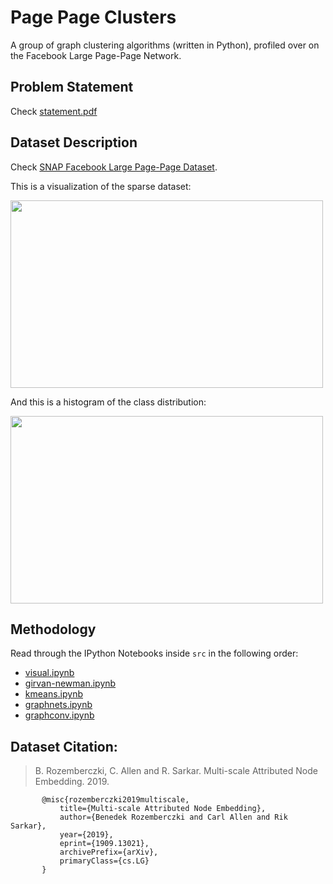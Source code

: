 # Page Page Clusters
A group of graph clustering algorithms (written in Python), profiled over on the Facebook Large Page-Page Network.

## Problem Statement
Check [statement.pdf](https://github.com/7vik/page-page-clusters/blob/master/statement.pdf)

## Dataset Description
Check [SNAP Facebook Large Page-Page Dataset](https://snap.stanford.edu/data/facebook-large-page-page-network.html).

This is a visualization of the sparse dataset:

<img src="https://github.com/7vik/page-page-clusters/blob/master/img/visual.png" width="500" height="300">

And this is a histogram of the class distribution:

<img src="https://github.com/7vik/page-page-clusters/blob/master/img/class-distribution.png" width="500" height="300">

## Methodology
Read through the IPython Notebooks inside `src` in the following order:
- [visual.ipynb](https://github.com/7vik/page-page-clusters/blob/master/src/visual.ipynb)
- [girvan-newman.ipynb](https://github.com/7vik/page-page-clusters/blob/master/src/girvan-newman.ipynb)
- [kmeans.ipynb](https://github.com/7vik/page-page-clusters/blob/master/src/kmeans.ipynb)
- [graphnets.ipynb](https://github.com/7vik/page-page-clusters/blob/master/src/graphnets.ipynb)
- [graphconv.ipynb](https://github.com/7vik/page-page-clusters/blob/master/src/graphconv.ipynb)


## Dataset Citation:
> B. Rozemberczki, C. Allen and R. Sarkar. Multi-scale Attributed Node Embedding. 2019.
 ```
        @misc{rozemberczki2019multiscale,
            title={Multi-scale Attributed Node Embedding},
            author={Benedek Rozemberczki and Carl Allen and Rik Sarkar},
            year={2019},
            eprint={1909.13021},
            archivePrefix={arXiv},
            primaryClass={cs.LG}
        }
```    
